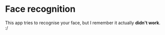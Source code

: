 # Face recognition

This app tries to recognise your face, but I remember it actually **didn't work**. :/
